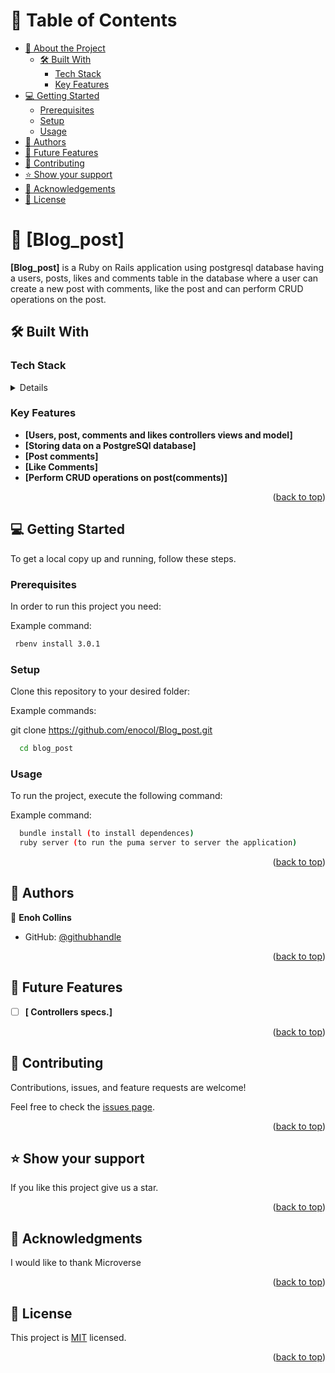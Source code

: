 <a name="readme-top"></a>

# 📗 Table of Contents

- [📖 About the Project](#about-project)
  - [🛠 Built With](#built-with)
    - [Tech Stack](#tech-stack)
    - [Key Features](#key-features)
- [💻 Getting Started](#getting-started)
  - [Prerequisites](#prerequisites)
  - [Setup](#setup)
  - [Usage](#usage)
- [👥 Authors](#authors)
- [🔭 Future Features](#future-features)
- [🤝 Contributing](#contributing)
- [⭐️ Show your support](#support)
- [🙏 Acknowledgements](#acknowledgements)
- [📝 License](#license)

# 📖 [Blog_post] <a name="Blog_post"></a>

**[Blog_post]** is a Ruby on Rails application using postgresql database having a users, posts, likes and comments table in the database where a user can create a new post with comments, like the post and can perform CRUD operations on the post.

## 🛠 Built With <a name="built-with"></a>

### Tech Stack <a name="tech-stack"></a>

<details>
  <ul>
    <li><a href="https://www.ruby-lang.org/en/">Rubi</a></li>
    <li><a href="https://rubyonrails.org/">Ruby on Rails</a></li>
    <li><a href="https://www.postgresql.org/">PostgreSql</a></li>

  </ul>
</details>

### Key Features <a name="key-features"></a>

- **[Users, post, comments and likes controllers views and model]**
- **[Storing data on a PostgreSQl database]**
- **[Post comments]**
- **[Like Comments]**
- **[Perform CRUD operations on post(comments)]**

<p align="right">(<a href="#readme-top">back to top</a>)</p>

## 💻 Getting Started <a name="getting-started"></a>

To get a local copy up and running, follow these steps.

### Prerequisites

In order to run this project you need:

Example command:

```sh
 rbenv install 3.0.1
```

### Setup

Clone this repository to your desired folder:

Example commands:

git clone https://github.com/enocol/Blog_post.git

```sh
  cd blog_post

```

### Usage

To run the project, execute the following command:

Example command:

```sh
  bundle install (to install dependences)
  ruby server (to run the puma server to server the application)
```

<p align="right">(<a href="#readme-top">back to top</a>)</p>

## 👥 Authors <a name="authors"></a>

👤 **Enoh Collins**

- GitHub: [@githubhandle](https://github.com/enocol)

<p align="right">(<a href="#readme-top">back to top</a>)</p>

## 🔭 Future Features <a name="future-features"></a>

- [ ] **[ Controllers specs.]**

<p align="right">(<a href="#readme-top">back to top</a>)</p>

## 🤝 Contributing <a name="contributing"></a>

Contributions, issues, and feature requests are welcome!

Feel free to check the [issues page](../../issues/).

<p align="right">(<a href="#readme-top">back to top</a>)</p>

## ⭐️ Show your support <a name="support"></a>

If you like this project give us a star.

<p align="right">(<a href="#readme-top">back to top</a>)</p>

## 🙏 Acknowledgments <a name="acknowledgements"></a>

I would like to thank Microverse

<p align="right">(<a href="#readme-top">back to top</a>)</p>

## 📝 License <a name="license"></a>

This project is [MIT](./LICENSE) licensed.

<p align="right">(<a href="#readme-top">back to top</a>)</p>
